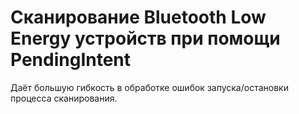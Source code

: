Сканирование Bluetooth Low Energy устройств при помощи PendingIntent
====================================================================
Даёт большую гибкость в обработке ошибок запуска/остановки процесса сканирования.